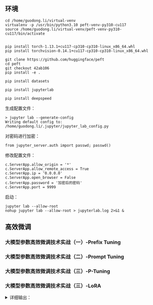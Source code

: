 

## 环境


```
cd /home/guodong.li/virtual-venv
virtualenv -p /usr/bin/python3.10 peft-venv-py310-cu117
source /home/guodong.li/virtual-venv/peft-venv-py310-cu117/bin/activate


pip install torch-1.13.1+cu117-cp310-cp310-linux_x86_64.whl
pip install torchvision-0.14.1+cu117-cp310-cp310-linux_x86_64.whl

git clone https://github.com/huggingface/peft
cd peft
git checkout 42ab106
pip install -e .

pip install datasets

pip install jupyterlab

pip install deepspeed
```

生成配置文件：
```
> jupyter lab --generate-config
Writing default config to: /home/guodong.li/.jupyter/jupyter_lab_config.py
```

对密码进行加密：
```
from jupyter_server.auth import passwd; passwd()
```


修改配置文件：
```
c.ServerApp.allow_origin = '*'
c.ServerApp.allow_remote_access = True
c.ServerApp.ip = '0.0.0.0'
c.ServerApp.open_browser = False  
c.ServerApp.password = '加密后的密码'
c.ServerApp.port = 9999
```

启动：
```
jupyter lab --allow-root
nohup jupyter lab --allow-root > jupyterlab.log 2>&1 &
```


## 高效微调

### 大模型参数高效微调技术实战（一）-Prefix Tuning 
### 大模型参数高效微调技术实战（二）-Prompt Tuning
### 大模型参数高效微调技术实战（三）-P-Tuning

### 大模型参数高效微调技术实战（三）-LoRA


<details><summary>详细输出：</summary><p>
```

```
</p></details>



```
> tree -h /data/nfs/llm/model/bloomz-560m_LORA_CAUSAL_LM
/data/nfs/llm/model/bloomz-560m_LORA_CAUSAL_LM
├── [ 447]  adapter_config.json
├── [ 14K]  adapter_model.bin
└── [  93]  README.md

0 directories, 3 files
```

### 大模型参数高效微调技术实战（四）-AdaLoRA


### 大模型参数高效微调技术实战（五）-QLoRA










- 大模型参数高效微调技术实战（一）-Prefix Tuning 
- 大模型参数高效微调技术实战（二）-Prompt Tuning
- 大模型参数高效微调技术实战（三）-P-Tuning
- 大模型参数高效微调技术实战（三）-LoRA
- 大模型参数高效微调技术实战（四）-AdaLoRA
- 大模型参数高效微调技术实战（五）-QLoRA


